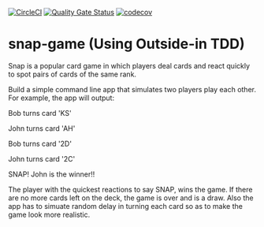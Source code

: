 [![CircleCI](https://circleci.com/gh/khoovirajsingh/snap-game.svg?style=svg)](https://circleci.com/gh/khoovirajsingh/snap-game)  [![Quality Gate Status](https://sonarcloud.io/api/project_badges/measure?project=khoovirajsingh_snap-game&metric=alert_status)](https://sonarcloud.io/dashboard?id=khoovirajsingh_snap-game)  [![codecov](https://codecov.io/gh/khoovirajsingh/snap-game/branch/master/graph/badge.svg)](https://codecov.io/gh/khoovirajsingh/snap-game)

# snap-game (Using Outside-in TDD)
Snap is a popular card game in which players deal cards and react quickly to spot pairs of cards of the same rank.

Build a simple command line app that simulates two players play each other. For example, the app will output:

Bob turns card 'KS'

John turns card 'AH'

Bob turns card '2D'

John turns card '2C'

SNAP! John is the winner!!

The player with the quickest reactions to say SNAP, wins the game.
If there are no more cards left on the deck, the game is over and is a draw.
Also the app has to simuate random delay in turning each card so as to make the game look more realistic.
